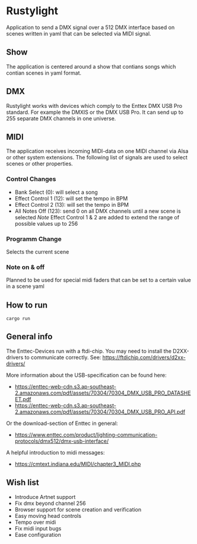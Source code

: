 # Rustylight

Application to send a DMX signal over a 512 DMX interface based on scenes written in yaml that can be selected via MIDI signal.

## Show
The application is centered around a show that contians songs which contian scenes in yaml format.

## DMX
Rustylight works with devices which comply to the Enttex DMX USB Pro standard. For example the DMXIS or the DMX USB Pro. It can send up to 255 separate DMX channels in one universe.

## MIDI
The application receives incoming MIDI-data on one MIDI channel via Alsa or other system extensions. The following list of signals are used to select scenes or other properties.

### Control Changes
- Bank Select (0): will select a song
- Effect Control 1 (12): will set the tempo in BPM
- Effect Control 2 (13): will set the tempo in BPM
- All Notes Off (123): send 0 on all DMX channels until a new scene is selected
*Note* Effect Control 1 & 2 are added to extend the range of possible values up to 256

### Programm Change
Selects the current scene

### Note on & off
Planned to be used for special midi faders that can be set to a certain value in a scene yaml

## How to run
```shell
cargo run
```

## General info
The Enttec-Devices run with a ftdi-chip. You may need to install the D2XX-drivers to communicate correctly.
See: https://ftdichip.com/drivers/d2xx-drivers/

More information about the USB-specification can be found here:
- https://enttec-web-cdn.s3.ap-southeast-2.amazonaws.com/pdf/assets/70304/70304_DMX_USB_PRO_DATASHEET.pdf
- https://enttec-web-cdn.s3.ap-southeast-2.amazonaws.com/pdf/assets/70304/70304_DMX_USB_PRO_API.pdf

Or the download-section of Enttec in general:
- https://www.enttec.com/product/lighting-communication-protocols/dmx512/dmx-usb-interface/

A helpful introduction to midi messages:
- https://cmtext.indiana.edu/MIDI/chapter3_MIDI.php

## Wish list
- Introduce Artnet support
- Fix dmx beyond channel 256
- Browser support for scene creation and verification
- Easy moving head controls
- Tempo over midi
- Fix midi input bugs
- Ease configuration
